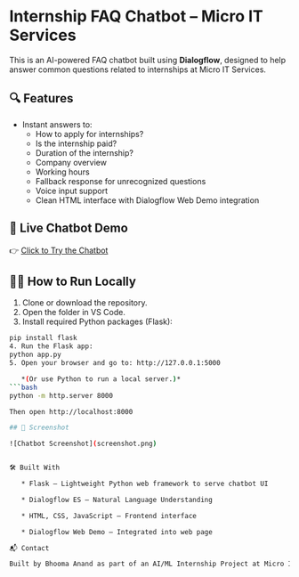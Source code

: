 # Internship FAQ Chatbot – Micro IT Services

This is an AI-powered FAQ chatbot built using **Dialogflow**, designed to help answer common questions related to internships at Micro IT Services.

## 🔍 Features

- Instant answers to:
  - How to apply for internships?
  - Is the internship paid?
  - Duration of the internship?
  - Company overview
  - Working hours
  - Fallback response for unrecognized questions
  - Voice input support
  - Clean HTML interface with Dialogflow Web Demo integration

## 💬 Live Chatbot Demo

👉 [Click to Try the Chatbot](https://bot.dialogflow.com/ae28ee9c-6ae6-43d7-a2a3-498f89bc1c52)

## 🧑‍💻 How to Run Locally

1. Clone or download the repository.
2. Open the folder in VS Code.
3. Install required Python packages (Flask):
```bash
pip install flask
4. Run the Flask app:
python app.py
5. Open your browser and go to: http://127.0.0.1:5000

   *(Or use Python to run a local server.)*
```bash
python -m http.server 8000

Then open http://localhost:8000

## 📸 Screenshot

![Chatbot Screenshot](screenshot.png)


🛠️ Built With

   * Flask – Lightweight Python web framework to serve chatbot UI

   * Dialogflow ES – Natural Language Understanding

   * HTML, CSS, JavaScript – Frontend interface

   * Dialogflow Web Demo – Integrated into web page

📬 Contact

Built by Bhooma Anand as part of an AI/ML Internship Project at Micro IT Services.
